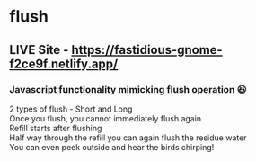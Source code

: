 # flush
## LIVE Site - https://fastidious-gnome-f2ce9f.netlify.app/

### Javascript functionality mimicking flush operation 😆
2 types of flush - Short and Long <br/>
Once you flush, you cannot immediately flush again <br/>
Refill starts after flushing <br/>
Half way through the refill you can again flush the residue water <br/>
You can even peek outside and hear the birds chirping! <br/>
